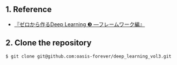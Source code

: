 ## 1. Reference

* [『ゼロから作るDeep Learning ❸ ―フレームワーク編』](https://bookmeter.com/books/15556819)

## 2. Clone the repository

```bash
$ git clone git@github.com:oasis-forever/deep_learning_vol3.git
```
